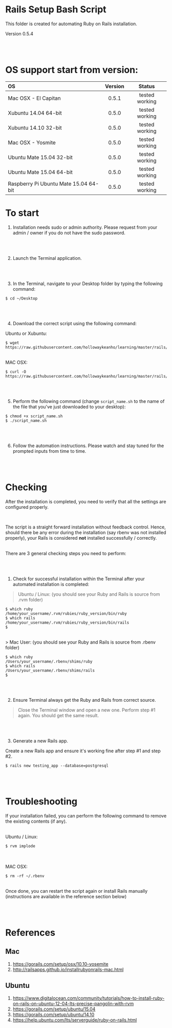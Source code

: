 # Rails Setup Bash Script
This folder is created for automating Ruby on Rails installation.

Version 0.5.4

<br><br>

# OS support start from version:
| OS                                         | Version  |     Status     |
|:-------------------------------------------|:--------:|:--------------:|
| Mac OSX - El Capitan                       |  0.5.1   | tested working |
| Xubuntu 14.04 64-bit                       |  0.5.0   | tested working |
| Xubuntu 14.10 32-bit                       |  0.5.0   | tested working |
| Mac OSX - Yosmite                          |  0.5.0   | tested working |
| Ubuntu Mate 15.04 32-bit                   |  0.5.0   | tested working |
| Ubuntu Mate 15.04 64-bit                   |  0.5.0   | tested working |
| Raspberry Pi Ubuntu Mate 15.04 64-bit      |  0.5.0   | tested working |

# To start
1) Installation needs sudo or admin authority. Please request from your admin / owner if you do not have the sudo password.

<br><br>

2) Launch the Terminal application.

<br><br>

3) In the Terminal, navigate to your Desktop folder by typing the following command:

```
$ cd ~/Desktop
```

<br><br>

4) Download the correct script using the following command:

Ubuntu or Xubuntu:

```
$ wget https://raw.githubusercontent.com/hollowaykeanho/learning/master/rails/setup/ubuntu/rails_setup_deb.sh
```

<br>
MAC OSX:

```
$ curl -O https://raw.githubusercontent.com/hollowaykeanho/learning/master/rails/setup/mac/rails_setup_osx.sh
```


<br><br>

5) Perform the following command (change `script_name.sh` to the name of the file that you've just downloaded to your desktop):

```
$ chmod +x script_name.sh
$ ./script_name.sh
```

<br><br>

6) Follow the automation instructions. Please watch and stay tuned for the prompted inputs from time to time.

<br><br>

# Checking
After the installation is completed, you need to verify that all the settings are configured properly.

<br>

The script is a straight forward installation without feedback control. Hence, should there be any error during the installation (say rbenv was not installed properly), your Rails is considered **not** installed successfully / correctly.

<br>
There are 3 general checking steps you need to perform:

<br><br>
1) Check for successful installation within the Terminal after your automated installation is completed:

> Ubuntu / Linux: (you should see your Ruby and Rails is source from .rvm folder)

```
$ which ruby
/home/your_username/.rvm/rubies/ruby_version/bin/ruby
$ which rails
/home/your_username/.rvm/rubies/ruby_version/bin/rails
$
```

<br>
> Mac User: (you should see your Ruby and Rails is source from .rbenv folder)

```
$ which ruby
/Users/your_username/.rbenv/shims/ruby
$ which rails
/Users/your_username/.rbenv/shims/rails
$
```

<br><br>

2) Ensure Terminal always get the Ruby and Rails from correct source.

> Close the Terminal window and open a new one. Perform step #1 again.
> You should get the same result.

<br><br>

3) Generate a new Rails app.

Create a new Rails app and ensure it's working fine after step #1 and step #2.

```
$ rails new testing_app --database=postgresql
```


<br><br>
# Troubleshooting
If your installation failed, you can perform the following command to remove the existing contents (if any).

<br>
Ubuntu / Linux:

```
$ rvm implode
```

<br><br>
MAC OSX:

```
$ rm -rf ~/.rbenv
```

<br>
Once done, you can restart the script again or install Rails manually (instructions are available in the reference section below)

<br><br>

# References
## Mac
1. https://gorails.com/setup/osx/10.10-yosemite
2. http://railsapps.github.io/installrubyonrails-mac.html

## Ubuntu
1. https://www.digitalocean.com/community/tutorials/how-to-install-ruby-on-rails-on-ubuntu-12-04-lts-precise-pangolin-with-rvm
2. https://gorails.com/setup/ubuntu/15.04
3. https://gorails.com/setup/ubuntu/14.10
4. https://help.ubuntu.com/lts/serverguide/ruby-on-rails.html
